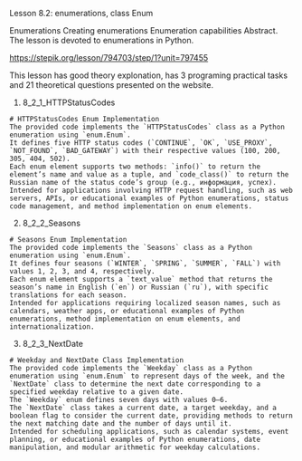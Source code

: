 Lesson 8.2: enumerations, class Enum

Enumerations
Creating enumerations
Enumeration capabilities
Abstract. The lesson is devoted to enumerations in Python.

https://stepik.org/lesson/794703/step/1?unit=797455

This lesson has good theory explonation, has 3 programing practical tasks and 21 theoretical questions presented on the website.

1. 8_2_1_HTTPStatusCodes

```
# HTTPStatusCodes Enum Implementation
The provided code implements the `HTTPStatusCodes` class as a Python enumeration using `enum.Enum`.
It defines five HTTP status codes (`CONTINUE`, `OK`, `USE_PROXY`, `NOT_FOUND`, `BAD_GATEWAY`) with their respective values (100, 200, 305, 404, 502).
Each enum element supports two methods: `info()` to return the element’s name and value as a tuple, and `code_class()` to return the Russian name of the status code’s group (e.g., информация, успех).
Intended for applications involving HTTP request handling, such as web servers, APIs, or educational examples of Python enumerations, status code management, and method implementation on enum elements.
```

2. 8_2_2_Seasons

```
# Seasons Enum Implementation
The provided code implements the `Seasons` class as a Python enumeration using `enum.Enum`.
It defines four seasons (`WINTER`, `SPRING`, `SUMMER`, `FALL`) with values 1, 2, 3, and 4, respectively.
Each enum element supports a `text_value` method that returns the season’s name in English (`en`) or Russian (`ru`), with specific translations for each season.
Intended for applications requiring localized season names, such as calendars, weather apps, or educational examples of Python enumerations, method implementation on enum elements, and internationalization.
```

3. 8_2_3_NextDate

```
# Weekday and NextDate Class Implementation
The provided code implements the `Weekday` class as a Python enumeration using `enum.Enum` to represent days of the week, and the `NextDate` class to determine the next date corresponding to a specified weekday relative to a given date.
The `Weekday` enum defines seven days with values 0–6.
The `NextDate` class takes a current date, a target weekday, and a boolean flag to consider the current date, providing methods to return the next matching date and the number of days until it.
Intended for scheduling applications, such as calendar systems, event planning, or educational examples of Python enumerations, date manipulation, and modular arithmetic for weekday calculations.
```
